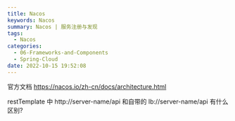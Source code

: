 ```yaml
---
title: Nacos
keywords: Nacos
summary: Nacos | 服务注册与发现
tags:
  - Nacos
categories:
  - 06-Frameworks-and-Components
  - Spring-Cloud
date: 2022-10-15 19:52:08
---
```


官方文档 https://nacos.io/zh-cn/docs/architecture.html

restTemplate 中 http://server-name/api
和自带的 lb://server-name/api 有什么区别?

